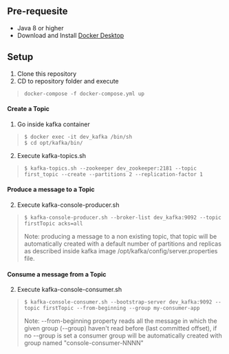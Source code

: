 ## Pre-requesite
- Java 8 or higher
- Download and Install [Docker Desktop](https://docs.docker.com/desktop/)

## Setup
  1. Clone this repository
  2. CD to repository folder and execute
  >```
  > docker-compose -f docker-compose.yml up
  >```

#### Create a Topic
   1. Go inside kafka container
   >```
   > $ docker exec -it dev_kafka /bin/sh
   > $ cd opt/kafka/bin/
   >```
   2. Execute kafka-topics.sh
   >```
   > $ kafka-topics.sh --zookeeper dev_zookeeper:2181 --topic first_topic --create --partitions 2 --replication-factor 1
   >```

#### Produce a message to a Topic
   2. Execute kafka-console-producer.sh
   >```
   > $ kafka-console-producer.sh --broker-list dev_kafka:9092 --topic firstTopic acks=all
   >```
   > Note: producing a message to a non existing topic, that topic will be automatically created with a default number 
   > of partitions and replicas as described inside kafka image /opt/kafka/config/server.properties file.

#### Consume a message from a Topic
   2. Execute kafka-console-consumer.sh
   >```
   > $ kafka-console-consumer.sh --bootstrap-server dev_kafka:9092 --topic firstTopic --from-beginning --group my-consumer-app
   >```
   >Note: --from-beginning property reads all the message in which the given group (--group) haven't read before (last committed offset),
   > if no --group is set a consumer group will be automatically created with group named "console-consumer-NNNN"
